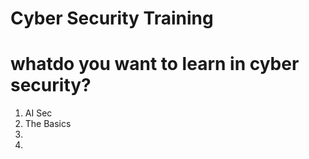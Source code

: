 # Cyber Security Training

# whatdo you want to learn in cyber security?
1. AI Sec
2. The Basics
3. 
4. 